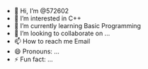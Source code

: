 - 👋 Hi, I’m @572602
- 👀 I’m interested in C++
- 🌱 I’m currently learning Basic Programming
- 💞️ I’m looking to collaborate on ...
- 📫 How to reach me Email
- 😄 Pronouns: ...
- ⚡ Fun fact: ...

<!---
572602/572602 is a ✨ special ✨ repository because its `README.md` (this file) appears on your GitHub profile.
You can click the Preview link to take a look at your changes.
--->
